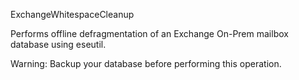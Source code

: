 ExchangeWhitespaceCleanup

Performs offline defragmentation of an Exchange On-Prem mailbox database using eseutil.

Warning:
Backup your database before performing this operation.
